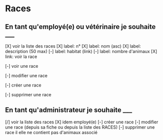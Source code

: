 # Races

## En tant qu'employé(e) ou vétérinaire je souhaite ___

[X] voir la liste des races
    [X] label: n°
    [X] label: nom (asc)
    [X] label: description (50 max)
    [-] label: habitat (link)
    [-] label: nombre d'animaux
    [X] link: voir la race

[-] voir une race

[-] modifier une race

[-] créer une race

[-] supprimer une race


## En tant qu'administrateur je souhaite ___

[/] voir la liste des races
    [X] idem employé(e)
    [-] créer une race
    [-] modifier une race (depuis sa fiche ou depuis la liste des RACES)
    [-] supprimer une race il elle ne contient pas d'animaux associé



